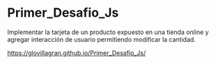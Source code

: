 # Primer_Desafio_Js
Implementar la tarjeta de un producto expuesto en una tienda online y agregar
interacción de usuario permitiendo modificar la cantidad.

https://glovillagran.github.io/Primer_Desafio_Js/
